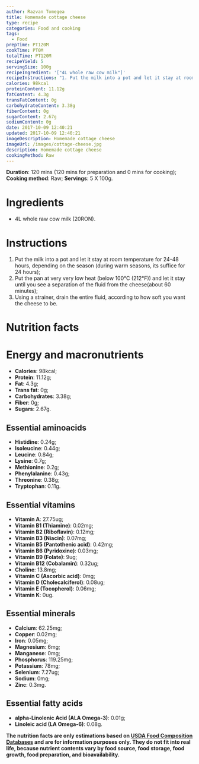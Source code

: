 ```yaml
---
author: Razvan Tomegea
title: Homemade cottage cheese
type: recipe
categories: Food and cooking
tags:
  - Food
prepTime: PT120M
cookTime: PT0M
totalTime: PT120M
recipeYield: 5
servingSize: 100g
recipeIngredient: '["4L whole raw cow milk"]'
recipeInstructions: "1. Put the milk into a pot and let it stay at room temperature for 24-48 hours, depending on the season (during warm seasons, its suffice for 24 hours);\n2. Put the pan at very very low heat (below 100&deg;C (212&deg;F)) and let it stay until you see a separation of the fluid from the cheese(about 60 minutes);\n3. Using a strainer, drain the entire fluid, according to how soft you want the cheese to be."
calories: 98kcal
proteinContent: 11.12g
fatContent: 4.3g
transFatContent: 0g
carbohydrateContent: 3.38g
fiberContent: 0g
sugarContent: 2.67g
sodiumContent: 0g
date: 2017-10-09 12:40:21
updated: 2017-10-09 12:40:21
imageDescription: Homemade cottage cheese
imageUrl: /images/cottage-cheese.jpg
description: Homemade cottage cheese
cookingMethod: Raw
---
```

**Duration**: 120 mins (120 mins for preparation and 0 mins for cooking);
**Cooking method**: Raw;
**Servings**: 5 X 100g.

# Ingredients
- 4L whole raw cow milk (20RON).
<!-- more -->

# Instructions
1. Put the milk into a pot and let it stay at room temperature for 24-48 hours, depending on the season (during warm seasons, its suffice for 24 hours);
2. Put the pan at very very low heat (below 100&deg;C (212&deg;F)) and let it stay until you see a separation of the fluid from the cheese(about 60 minutes);
3. Using a strainer, drain the entire fluid, according to how soft you want the cheese to be.

# Nutrition facts
# Energy and macronutrients
- **Calories**: 98kcal;
- **Protein**: 11.12g;
- **Fat**: 4.3g;
- **Trans fat**: 0g;
- **Carbohydrates**: 3.38g;
- **Fiber**: 0g;
- **Sugars**: 2.67g.

## Essential aminoacids
- **Histidine**: 0.24g;
- **Isoleucine**: 0.44g;
- **Leucine**: 0.84g;
- **Lysine**: 0.7g;
- **Methionine**: 0.2g;
- **Phenylalanine**: 0.43g;
- **Threonine**: 0.38g;
- **Tryptophan**: 0.11g.

## Essential vitamins
- **Vitamin A**: 27.75ug;
- **Vitamin B1 (Thiamine)**: 0.02mg;
- **Vitamin B2 (Riboflavin)**: 0.12mg;
- **Vitamin B3 (Niacin)**: 0.07mg;
- **Vitamin B5 (Pantothenic acid)**: 0.42mg;
- **Vitamin B6 (Pyridoxine)**: 0.03mg;
- **Vitamin B9 (Folate)**: 9ug;
- **Vitamin B12 (Cobalamin)**: 0.32ug;
- **Choline**: 13.8mg;
- **Vitamin C (Ascorbic acid)**: 0mg;
- **Vitamin D (Cholecalciferol)**: 0.08ug;
- **Vitamin E (Tocopherol)**: 0.06mg;
- **Vitamin K**: 0ug.

## Essential minerals
- **Calcium**: 62.25mg;
- **Copper**: 0.02mg;
- **Iron**: 0.05mg;
- **Magnesium**: 6mg;
- **Manganese**: 0mg;
- **Phosphorus**: 119.25mg;
- **Potassium**: 78mg;
- **Selenium**: 7.27ug;
- **Sodium**: 0mg;
- **Zinc**: 0.3mg.

## Essential fatty acids
- **alpha-Linolenic Acid (ALA Omega-3)**: 0.01g;
- **Linoleic acid (LA Omega-6)**: 0.08g.

**The nutrition facts are only estimations based on [USDA Food Composition Databases](https://ndb.nal.usda.gov/ndb/search/list) and are for information purposes only. They do not fit into real life, because nutrient contents vary by food source, food storage, food growth, food preparation, and bioavailability.**
